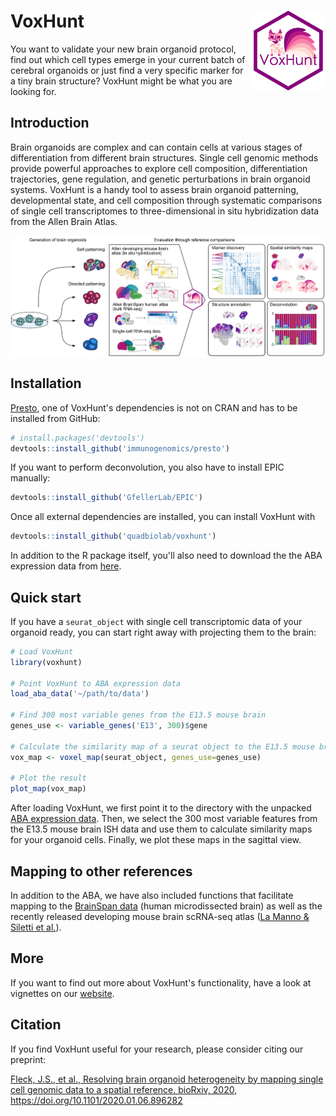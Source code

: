 # VoxHunt <img src="man/figures/logo.png" align="right" width="120" />

You want to validate your new brain organoid protocol, find out which cell types emerge in your current batch of cerebral organoids or just find a very specific marker for a tiny brain structure? VoxHunt might be what you are looking for.


## Introduction

Brain organoids are complex and can contain cells at various stages of differentiation from different brain structures. Single cell genomic methods provide powerful approaches to explore cell composition, differentiation trajectories, gene regulation, and genetic perturbations in brain organoid systems. VoxHunt is a handy tool to assess brain organoid patterning, developmental state, and cell composition through systematic comparisons of single cell transcriptomes to three-dimensional in situ hybridization data from the Allen Brain Atlas.

<img src="man/figures/abstract.png" align="center" />


## Installation

[Presto](https://github.com/immunogenomics/presto), one of VoxHunt's dependencies is not on CRAN and has to be installed from GitHub:

```r
# install.packages('devtools')
devtools::install_github('immunogenomics/presto')
```

If you want to perform deconvolution, you also have to install EPIC manually:

```r
devtools::install_github('GfellerLab/EPIC')
```

Once all external dependencies are installed, you can install VoxHunt with
```r
devtools::install_github('quadbiolab/voxhunt')
```

In addition to the R package itself, you'll also need to download the the ABA expression data from [here](http://dx.doi.org/10.17632/g4xg38mwcn.2).

## Quick start

If you have a `seurat_object` with single cell transcriptomic data of your organoid ready, you can start right away with projecting them to the brain:

```r
# Load VoxHunt
library(voxhunt)

# Point VoxHunt to ABA expression data
load_aba_data('~/path/to/data')

# Find 300 most variable genes from the E13.5 mouse brain
genes_use <- variable_genes('E13', 300)$gene

# Calculate the similarity map of a seurat object to the E13.5 mouse brain
vox_map <- voxel_map(seurat_object, genes_use=genes_use)

# Plot the result
plot_map(vox_map)
```
After loading VoxHunt, we first point it to the directory with the unpacked [ABA expression data](http://dx.doi.org/10.17632/g4xg38mwcn.1). Then, we select the 300 most variable features from the E13.5 mouse brain ISH data and use them to calculate similarity maps for your organoid cells. Finally, we plot these maps in the sagittal view.

## Mapping to other references

In addition to the ABA, we have also included functions that facilitate mapping to the [BrainSpan data](https://www.brainspan.org/) (human microdissected brain) as well as the recently released developing mouse brain scRNA-seq atlas ([La Manno & Siletti et al.](https://www.biorxiv.org/content/10.1101/2020.07.02.184051v1)).

## More

If you want to find out more about VoxHunt's functionality, have a look at vignettes on our [website](https://quadbiolab.github.io/VoxHunt/index.html).

## Citation

If you find VoxHunt useful for your research, please consider citing our preprint:

[Fleck, J.S., et al., Resolving brain organoid heterogeneity by mapping single cell genomic data to a spatial reference. bioRxiv, 2020, https://doi.org/10.1101/2020.01.06.896282 ](https://www.biorxiv.org/content/10.1101/2020.01.06.896282v1)
